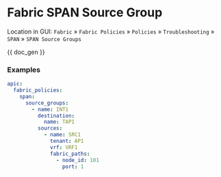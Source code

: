 # Fabric SPAN Source Group

Location in GUI:
`Fabric` » `Fabric Policies` » `Policies` » `Troubleshooting` » `SPAN` » `SPAN Source Groups`

{{ doc_gen }}

### Examples

```yaml
apic:
  fabric_policies:
    span:
      source_groups:
        - name: INT1
          destination:
            name: TAP1
          sources:
            - name: SRC1
              tenant: AP1
              vrf: VRF1
              fabric_paths:
                - node_id: 101
                  port: 1
```
